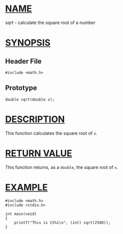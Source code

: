 # [NAME](#name)

sqrt - calculate the square root of a number

# [SYNOPSIS](#synopsis)

## Header File

    #include <math.h>

## Prototype

    double sqrt(double x);

# [DESCRIPTION](#description)

This function calculates the square root of `x`.

# [RETURN VALUE](#return-value)

This function returns, as a `double`, the square root of `x`.

# [EXAMPLE](#example)

    #include <math.h>
    #include <stdio.h>

    int main(void)
    {
        printf("This is CS%i\n", (int) sqrt(2500));
    }

